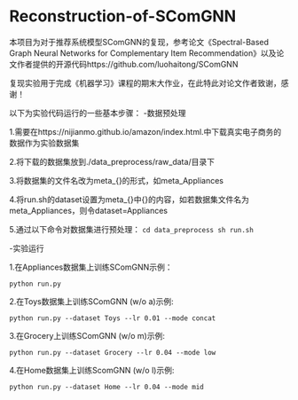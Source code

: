 # Reconstruction-of-SComGNN
本项目为对于推荐系统模型SComGNN的复现，参考论文《Spectral-Based Graph Neural Networks for Complementary Item Recommendation》以及论文作者提供的开源代码https://github.com/luohaitong/SComGNN

复现实验用于完成《机器学习》课程的期末大作业，在此特此对论文作者致谢，感谢！

以下为实验代码运行的一些基本步骤：
-数据预处理

1.需要在https://nijianmo.github.io/amazon/index.html.中下载真实电子商务的数据作为实验数据集

2.将下载的数据集放到./data_preprocess/raw_data/目录下

3.将数据集的文件名改为meta_{}的形式，如meta_Appliances

4.将run.sh的dataset设置为meta_{}中{}的内容，如若数据集文件名为meta_Appliances，则令dataset=Appliances

5.通过以下命令对数据集进行预处理：
 		```
    cd data_preprocess
    sh run.sh
    ```
    
-实验运行

1.在Appliances数据集上训练SComGNN示例：
```
python run.py
```
2.在Toys数据集上训练SComGNN (w/o a)示例:
```
python run.py --dataset Toys --lr 0.01 --mode concat
```
3.在Grocery上训练SComGNN (w/o m)示例:
```
python run.py --dataset Grocery --lr 0.04 --mode low
```
4.在Home数据集上训练ScomGNN (w/o l)示例:
```
python run.py --dataset Home --lr 0.04 --mode mid

		


